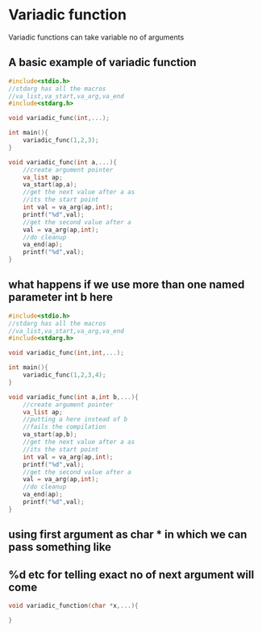 # Variadic function
Variadic functions can take variable no
of arguments

## A basic example of variadic function
```c
#include<stdio.h>
//stdarg has all the macros
//va_list,va_start,va_arg,va_end
#include<stdarg.h>

void variadic_func(int,...);

int main(){
    variadic_func(1,2,3);
}

void variadic_func(int a,...){
    //create argument pointer
    va_list ap;
    va_start(ap,a);
    //get the next value after a as
    //its the start point
    int val = va_arg(ap,int);
    printf("%d",val);
    //get the second value after a
    val = va_arg(ap,int);
    //do cleanup
    va_end(ap);
    printf("%d",val);
}
```

## what happens if we use more than one named parameter int b here
```c
#include<stdio.h>
//stdarg has all the macros
//va_list,va_start,va_arg,va_end
#include<stdarg.h>

void variadic_func(int,int,...);

int main(){
    variadic_func(1,2,3,4);
}

void variadic_func(int a,int b,...){
    //create argument pointer
    va_list ap;
    //putting a here instead of b
    //fails the compilation
    va_start(ap,b);
    //get the next value after a as
    //its the start point
    int val = va_arg(ap,int);
    printf("%d",val);
    //get the second value after a
    val = va_arg(ap,int);
    //do cleanup
    va_end(ap);
    printf("%d",val);
}
```

## using first argument as char * in which we can pass something like 
## %d etc for telling exact no of next argument will come
```c
void variadic_function(char *x,...){

}
```